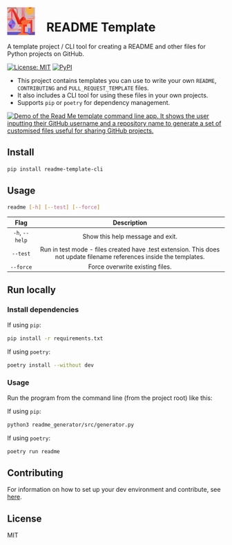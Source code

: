 <!-- Update this link with your own project logo -->
# <img src="https://raw.githubusercontent.com/Cutwell/readme-template/main/logo-64x64.svg" style="width:64px;padding-right:20px;margin-bottom:-8px;"> README Template
 A template project / CLI tool for creating a README and other files for Python projects on GitHub.

<!-- Find new badges at https://shields.io/badges -->
[![License: MIT](https://img.shields.io/badge/License-MIT-yellow.svg)](https://opensource.org/licenses/MIT)
[![PyPI](https://img.shields.io/pypi/v/readme-template-cli)](https://pypi.org/project/readme-template-cli/)

- This project contains templates you can use to write your own `README`, `CONTRIBUTING` and `PULL_REQUEST_TEMPLATE` files.
- It also includes a CLI tool for using these files in your own projects.
- Supports `pip` or `poetry` for dependency management.

[![Demo of the Read Me template command line app. It shows the user inputting their GitHub username and a repository name to generate a set of customised files useful for sharing GitHub projects.](demo.gif)](https://raw.githubusercontent.com/Cutwell/readme-template/main/demo.gif)

## Install

```sh
pip install readme-template-cli
```

## Usage

```sh
readme [-h] [--test] [--force]
```

|Flag|Description|
|:---:|:---:|
|`-h`, `--help`|Show this help message and exit.|
|`--test`|Run in test mode - files created have .test extension. This does not update filename references inside the templates.|
|`--force`|Force overwrite existing files.|


## Run locally

### Install dependencies

If using `pip`:

```sh
pip install -r requirements.txt
```

If using `poetry`:

```sh
poetry install --without dev
```

### Usage

Run the program from the command line (from the project root) like this:

If using `pip`:

```sh
python3 readme_generator/src/generator.py
```

If using `poetry`:

```sh
poetry run readme
```

## Contributing

<!-- Remember to update the links in the `.github/CONTRIBUTING.md` file from `Cutwell/readme-template` to your own username and repository. -->

For information on how to set up your dev environment and contribute, see [here](.github/CONTRIBUTING.md).

## License

MIT
